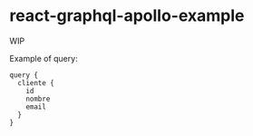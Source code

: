 # react-graphql-apollo-example

WIP

Example of query:
```
query {
  cliente {
    id
    nombre
    email
  }
}
```